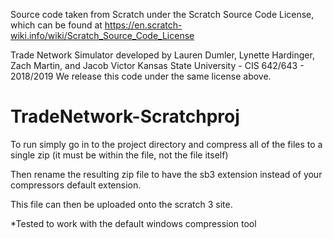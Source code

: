 
Source code taken from Scratch under the Scratch Source Code License,
which can be found at https://en.scratch-wiki.info/wiki/Scratch_Source_Code_License

Trade Network Simulator developed by Lauren Dumler, Lynette Hardinger, Zach Martin, and Jacob Victor
Kansas State University - CIS 642/643 - 2018/2019
We release this code under the same license above.


# TradeNetwork-Scratchproj

To run simply go in to the project directory and compress all of the files to a single zip (it must be within the file, not the file itself)

Then rename the resulting zip file to have the sb3 extension instead of your compressors default extension.

This file can then be uploaded onto the scratch 3 site.


\*Tested to work with the default windows compression tool
